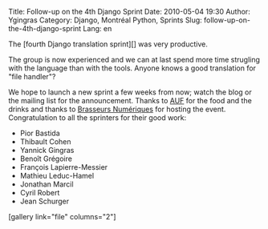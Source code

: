 Title: Follow-up on the 4th Django Sprint
Date: 2010-05-04 19:30
Author: Ygingras
Category: Django, Montréal Python, Sprints
Slug: follow-up-on-the-4th-django-sprint
Lang: en

<!--:en-->The [fourth Django translation sprint][] was very productive.
The group is now experienced and we can at last spend more time
strugling with the language than with the tools. Anyone knows a good
translation for "file handler"?

We hope to launch a new sprint a few weeks from now; watch the blog or
the mailing list for the announcement. Thanks to [AUF][] for the food
and the drinks and thanks to [Brasseurs Numériques][] for hosting the
event. Congratulation to all the sprinters for their good work:

-   Pior Bastida
-   Thibault Cohen
-   Yannick Gingras
-   Benoît Grégoire
-   François Lapierre-Messier
-   Mathieu Leduc-Hamel
-   Jonathan Marcil
-   Cyril Robert
-   Jean Schurger

[gallery link="file" columns="2"]<!--:-->

</p>

  [fourth Django translation sprint]: http://montrealpython.org/2010/04/django-translation-sprint-4/
  [AUF]: http://auf.org
  [Brasseurs Numériques]: http://ajah.ca
